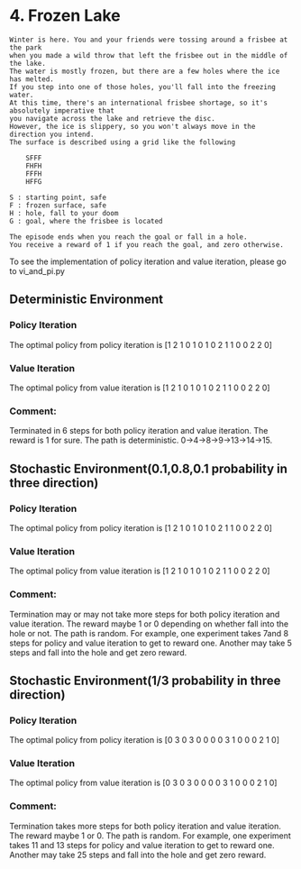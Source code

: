 <h1>4. Frozen Lake</h1>

    Winter is here. You and your friends were tossing around a frisbee at the park
    when you made a wild throw that left the frisbee out in the middle of the lake.
    The water is mostly frozen, but there are a few holes where the ice has melted.
    If you step into one of those holes, you'll fall into the freezing water.
    At this time, there's an international frisbee shortage, so it's absolutely imperative that
    you navigate across the lake and retrieve the disc.
    However, the ice is slippery, so you won't always move in the direction you intend.
    The surface is described using a grid like the following

        SFFF
        FHFH
        FFFH
        HFFG

    S : starting point, safe
    F : frozen surface, safe
    H : hole, fall to your doom
    G : goal, where the frisbee is located

    The episode ends when you reach the goal or fall in a hole.
    You receive a reward of 1 if you reach the goal, and zero otherwise.

To see the implementation of policy iteration and value iteration, please go to vi_and_pi.py    
<h2>Deterministic Environment</h2>
<h3>Policy Iteration</h3>
The optimal policy from policy iteration is [1 2 1 0 1 0 1 0 2 1 1 0 0 2 2 0]

<h3>Value Iteration</h3>
The optimal policy from value iteration is [1 2 1 0 1 0 1 0 2 1 1 0 0 2 2 0]

<h3>Comment:</h3>
Terminated in 6 steps for both policy iteration and value iteration. The reward is 1 for sure.
The path is deterministic. 0->4->8->9->13->14->15.

<h2>Stochastic Environment(0.1,0.8,0.1 probability in three direction)</h2>
<h3>Policy Iteration</h3>
The optimal policy from policy iteration is [1 2 1 0 1 0 1 0 2 1 1 0 0 2 2 0]

<h3>Value Iteration</h3>
The optimal policy from value iteration is [1 2 1 0 1 0 1 0 2 1 1 0 0 2 2 0]

<h3>Comment:</h3>
Termination may or may not take more steps for both policy iteration and value iteration. The reward maybe 1 or 0 depending on whether fall into the hole or not.
The path is random. For example, one experiment takes 7and 8 steps for policy and value iteration to get to reward one. Another may take 5 steps and fall into the hole and get zero reward.

<h2>Stochastic Environment(1/3 probability in three direction)</h2>
<h3>Policy Iteration</h3>
The optimal policy from policy iteration is [0 3 0 3 0 0 0 0 3 1 0 0 0 2 1 0]

<h3>Value Iteration</h3>
The optimal policy from value iteration is [0 3 0 3 0 0 0 0 3 1 0 0 0 2 1 0]

<h3>Comment:</h3>
Termination takes more steps for both policy iteration and value iteration. The reward maybe 1 or 0.
The path is random. For example, one experiment takes 11 and 13 steps for policy and value iteration to get to reward one. Another may take 25 steps and fall into the hole and get zero reward.


